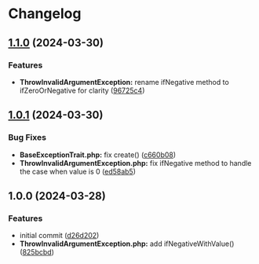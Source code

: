 # Changelog

## [1.1.0](https://github.com/SandroMiguel/php-throw/compare/v1.0.1...v1.1.0) (2024-03-30)


### Features

* **ThrowInvalidArgumentException:** rename ifNegative method to ifZeroOrNegative for clarity ([96725c4](https://github.com/SandroMiguel/php-throw/commit/96725c48ccc4f24d709ace66a23eda61ce6d1764))

## [1.0.1](https://github.com/SandroMiguel/php-throw/compare/v1.0.0...v1.0.1) (2024-03-30)


### Bug Fixes

* **BaseExceptionTrait.php:** fix create() ([c660b08](https://github.com/SandroMiguel/php-throw/commit/c660b087c393d1f09eaeaad0541d3c3a0fbbb9c1))
* **ThrowInvalidArgumentException.php:** fix ifNegative method to handle the case when value is 0 ([ed58ab5](https://github.com/SandroMiguel/php-throw/commit/ed58ab5bc2786b3e04bc25a024208d32fec96ac7))

## 1.0.0 (2024-03-28)


### Features

* initial commit ([d26d202](https://github.com/SandroMiguel/php-throw/commit/d26d202fbcf8cb89e44d2d6ceac6a477de45302b))
* **ThrowInvalidArgumentException.php:** add ifNegativeWithValue() ([825bcbd](https://github.com/SandroMiguel/php-throw/commit/825bcbdd3ecd3f59a5edcbbd1d52e88c6a1a953a))
